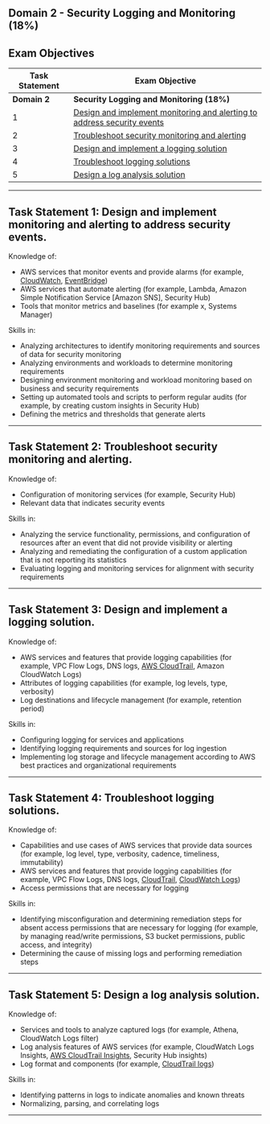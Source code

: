## Domain 2	- Security Logging and Monitoring (18%)

## Exam Objectives 

| Task Statement | Exam Objective     | 
| ------------------------ | ------------------ | 
| **Domain 2** | **Security Logging and Monitoring (18%)**
| 1 | [Design and implement monitoring and alerting to address security events](#task-statement-1-design-and-implement-monitoring-and-alerting-to-address-security-events)  
| 2 | [Troubleshoot security monitoring and alerting](#task-statement-2-troubleshoot-security-monitoring-and-alerting)
| 3 | [Design and implement a logging solution](#task-statement-3-design-and-implement-a-logging-solution)
| 4 | [Troubleshoot logging solutions](#task-statement-4-troubleshoot-logging-solutions)
| 5 | [Design a log analysis solution](#task-statement-5-design-a-log-analysis-solution)


--- 

## Task Statement 1: Design and implement monitoring and alerting to address security events. 

Knowledge of:
- AWS services that monitor events and provide alarms (for example, [CloudWatch](../../services/cloudwatch/README.md), [EventBridge](../../services/eventbridge/README.md))
- AWS services that automate alerting (for example, Lambda, Amazon Simple Notification Service [Amazon SNS], Security Hub)
- Tools that monitor metrics and baselines (for example x, Systems Manager)

Skills in:
- Analyzing architectures to identify monitoring requirements and sources of data for security monitoring
- Analyzing environments and workloads to determine monitoring requirements
- Designing environment monitoring and workload monitoring based on business and security requirements
- Setting up automated tools and scripts to perform regular audits (for example, by creating
custom insights in Security Hub)
- Defining the metrics and thresholds that generate alerts

---  

## Task Statement 2: Troubleshoot security monitoring and alerting. 

Knowledge of:
- Configuration of monitoring services (for example, Security Hub)
- Relevant data that indicates security events

Skills in:
- Analyzing the service functionality, permissions, and configuration of resources after an event that did not provide visibility or alerting
- Analyzing and remediating the configuration of a custom application that is not reporting its statistics
- Evaluating logging and monitoring services for alignment with security requirements 

---  

## Task Statement 3: Design and implement a logging solution.

Knowledge of:
- AWS services and features that provide logging capabilities (for example, VPC Flow Logs, DNS logs, [AWS CloudTrail](../../services/cloudtrail/README.md), Amazon CloudWatch Logs)
- Attributes of logging capabilities (for example, log levels, type, verbosity)
- Log destinations and lifecycle management (for example, retention period)

Skills in:
- Configuring logging for services and applications
- Identifying logging requirements and sources for log ingestion
- Implementing log storage and lifecycle management according to AWS best practices and organizational requirements

---  

## Task Statement 4: Troubleshoot logging solutions. 

Knowledge of:
- Capabilities and use cases of AWS services that provide data sources (for example, log level, type, verbosity, cadence, timeliness, immutability)
- AWS services and features that provide logging capabilities (for example, VPC Flow Logs, DNS logs, [CloudTrail](../../services/cloudtrail/README.md), [CloudWatch Logs](../../services/cloudwatch/README.md))
- Access permissions that are necessary for logging 

Skills in:
- Identifying misconfiguration and determining remediation steps for absent access permissions that are necessary for logging (for example, by managing read/write permissions, S3 bucket permissions, public access, and integrity)
- Determining the cause of missing logs and performing remediation steps 

---  

## Task Statement 5: Design a log analysis solution.

Knowledge of:
- Services and tools to analyze captured logs (for example, Athena, CloudWatch Logs filter)
- Log analysis features of AWS services (for example, CloudWatch Logs Insights, [AWS CloudTrail Insights](../../services/cloudtrail/README.md), Security Hub insights)
- Log format and components (for example, [CloudTrail logs](../../services/cloudtrail/README.md))

Skills in:
- Identifying patterns in logs to indicate anomalies and known threats
- Normalizing, parsing, and correlating logs

---  

